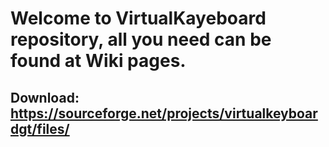 # Welcome to VirtualKayeboard repository, all you need can be found at Wiki pages.
## Download: https://sourceforge.net/projects/virtualkeyboardgt/files/
